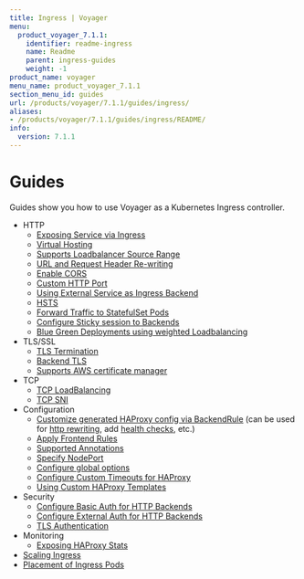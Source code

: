 ```yaml
---
title: Ingress | Voyager
menu:
  product_voyager_7.1.1:
    identifier: readme-ingress
    name: Readme
    parent: ingress-guides
    weight: -1
product_name: voyager
menu_name: product_voyager_7.1.1
section_menu_id: guides
url: /products/voyager/7.1.1/guides/ingress/
aliases:
- /products/voyager/7.1.1/guides/ingress/README/
info:
  version: 7.1.1
---
```


# Guides

Guides show you how to use Voyager as a Kubernetes Ingress controller.

- HTTP
  - [Exposing Service via Ingress](/products/voyager/7.1.1/guides/ingress/http/single-service)
  - [Virtual Hosting](/products/voyager/7.1.1/guides/ingress/http/virtual-hosting)
  - [Supports Loadbalancer Source Range](/products/voyager/7.1.1/guides/ingress/http/source-range)
  - [URL and Request Header Re-writing](/products/voyager/7.1.1/guides/ingress/http/rewrite-rules)
  - [Enable CORS](/products/voyager/7.1.1/guides/ingress/http/cors)
  - [Custom HTTP Port](/products/voyager/7.1.1/guides/ingress/http/custom-http-port)
  - [Using External Service as Ingress Backend](/products/voyager/7.1.1/guides/ingress/http/external-svc)
  - [HSTS](/products/voyager/7.1.1/guides/ingress/http/hsts)
  - [Forward Traffic to StatefulSet Pods](/products/voyager/7.1.1/guides/ingress/http/statefulset-pod)
  - [Configure Sticky session to Backends](/products/voyager/7.1.1/guides/ingress/http/sticky-session)
  - [Blue Green Deployments using weighted Loadbalancing](/products/voyager/7.1.1/guides/ingress/http/blue-green-deployment)
- TLS/SSL
  - [TLS Termination](/products/voyager/7.1.1/guides/ingress/tls/overview)
  - [Backend TLS](/products/voyager/7.1.1/guides/ingress/tls/backend-tls)
  - [Supports AWS certificate manager](/products/voyager/7.1.1/guides/ingress/tls/aws-cert-manager)
- TCP
  - [TCP LoadBalancing](/products/voyager/7.1.1/guides/ingress/tcp/overview)
  - [TCP SNI](/products/voyager/7.1.1/guides/ingress/tcp/tcp-sni)
- Configuration
  - [Customize generated HAProxy config via BackendRule](/products/voyager/7.1.1/guides/ingress/configuration/backend-rule) (can be used for [http rewriting](https://www.haproxy.com/doc/aloha/7.0/haproxy/http_rewriting.html), add [health checks](https://www.haproxy.com/doc/aloha/7.0/haproxy/healthchecks.html), etc.)
  - [Apply Frontend Rules](/products/voyager/7.1.1/guides/ingress/configuration/frontend-rule)
  - [Supported Annotations](/products/voyager/7.1.1/guides/ingress/configuration/annotations)
  - [Specify NodePort](/products/voyager/7.1.1/guides/ingress/configuration/node-port)
  - [Configure global options](/products/voyager/7.1.1/guides/ingress/configuration/default-options)
  - [Configure Custom Timeouts for HAProxy](/products/voyager/7.1.1/guides/ingress/configuration/default-timeouts)
  - [Using Custom HAProxy Templates](/products/voyager/7.1.1/guides/ingress/configuration/custom-templates)
- Security
  - [Configure Basic Auth for HTTP Backends](/products/voyager/7.1.1/guides/ingress/security/basic-auth)
  - [Configure External Auth for HTTP Backends](/products/voyager/7.1.1/guides/ingress/security/oauth)
  - [TLS Authentication](/products/voyager/7.1.1/guides/ingress/security/tls-auth)
- Monitoring
  - [Exposing HAProxy Stats](/products/voyager/7.1.1/guides/ingress/monitoring/haproxy-stats)
- [Scaling Ingress](/products/voyager/7.1.1/guides/ingress/scaling)
- [Placement of Ingress Pods](/products/voyager/7.1.1/guides/ingress/pod-placement)
